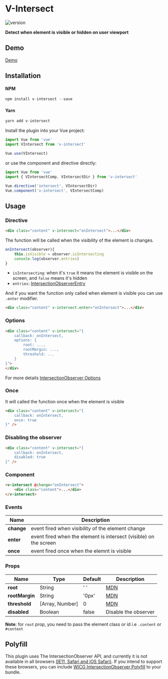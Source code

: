 # V-Intersect

![version](https://img.shields.io/npm/v/v-intersect)

**Detect when element is visible or hidden on user viewport**

## Demo

[Demo](https://kholid060.github.io/v-intersect/)

## Installation

#### NPM
```javascript
npm install v-intersect --save
```
#### Yarn
```javascript
yarn add v-intersect
```

Install the plugin into your Vue project:
```javascript
import Vue from 'vue'
import VIntersect from 'v-intersect'

Vue.use(VIntersect)
```
or use the component and directive directly:
```javascript
import Vue from 'vue'
import { VIntersectComp, VIntersectDir } from 'v-intersect'

Vue.directive('intersect', VIntersectDir)
Vue.component('v-intersect', VIntersectComp)
```

## Usage
### Directive

```html
<div class="content" v-intersect="onIntersect">...</div>
```
The function will be called when the visibility of the element is changes.
```javascript
onIntersect(observer){
    this.isVisible = observer.isIntersecting
    console.log(observer.entries)
}
```
- `isIntersecting`: when it's `true` it means the element is visible on the screen, and `false` means it's hidden
- `entries`: [IntersectionObserverEntry](https://developer.mozilla.org/en-US/docs/Web/API/IntersectionObserverEntry)

And if you want the function only called when element is visible you can use `.enter` modifier.
``` html
<div class="content" v-intersect.enter="onIntersect">...</div>
```
### Options

```html
<div class="content" v-intersect="{
    callback: onIntersect,
    options: {
        root: ...,
        rootMargin: ...,
        threshold: ...
    }
}">
</div>
```
For more details [IntersectionObserver Options](https://developer.mozilla.org/en-US/docs/Web/API/IntersectionObserver/IntersectionObserver#Parameters)

### Once

It will called the function once when the element is visible
```html
<div class="content" v-intersect="{
    callback: onIntersect,
    once: true
}" />
```
### Disabling the observer

```html
<div class="content" v-intersect="{
    callback: onIntersect,
    disabled: true
}" />
```

### Component

```html
<v-intersect @change="onIntersect">
    <div class="content">...</div>
</v-intersect>
```
### Events

| Name |  Description |
|---|---|
| **change**  |  event fired when visibility of the element change |
| **enter**  |  event fired when the element is intersect (visible) on the screen|
| **once** | event fired once when the elemnt is visible |

### Props

| Name  | Type  | Default  | Description  |
|---|---|---|---|
| **root** |  String | ' '  |  [MDN](https://developer.mozilla.org/en-US/docs/Web/API/Intersection_Observer_API#Intersection_observer_options) |
| **rootMargin**  | String  |  '0px' | [MDN](https://developer.mozilla.org/en-US/docs/Web/API/Intersection_Observer_API#Intersection_observer_options)  |
| **threshold** | [Array, Number] | 0 | [MDN](https://developer.mozilla.org/en-US/docs/Web/API/Intersection_Observer_API#Intersection_observer_options)|
| **disabled** | Boolean | false | Disable the observer |

**Note**: for `root` prop, you need to pass the element class or id i.e `.content` or `#content`

## Polyfill
This plugin uses The IntersectionObserver API, and currently it is not available in all browsers [(IE11, Safari and iOS Safari)](http://caniuse.com/#feat=intersectionobserver). If you intend to support these browsers, you can include [WICG IntersectionObserver Polyfill](https://github.com/w3c/IntersectionObserver/tree/master/polyfill) to your bundle.